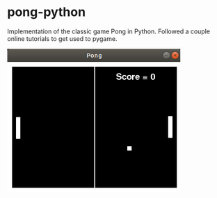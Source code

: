# pong-python

Implementation of the classic game Pong in Python.
Followed a couple online tutorials to get used to pygame. 

![Woop](/pong_screenshot.png?raw=true "Game Screen")
